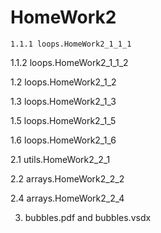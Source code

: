 # HomeWork2
    1.1.1 loops.HomeWork2_1_1_1
 
 1.1.2 loops.HomeWork2_1_1_2 

 1.2 loops.HomeWork2_1_2 

 1.3 loops.HomeWork2_1_3 

 1.5 loops.HomeWork2_1_5 

 1.6 loops.HomeWork2_1_6 

   2.1 utils.HomeWork2_2_1 

 2.2 arrays.HomeWork2_2_2 

 2.4 arrays.HomeWork2_2_4

3. bubbles.pdf and bubbles.vsdx
